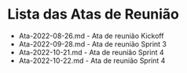 # Lista das Atas de Reunião

* Ata-2022-08-26.md - Ata de reunião Kickoff
* Ata-2022-09-28.md - Ata de reunião Sprint 3
* Ata-2022-10-21.md - Ata de reunião Sprint 4
* Ata-2022-10-22.md - Ata de reunião Sprint 4
